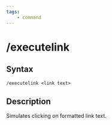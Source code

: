 ```yaml
---
tags:
    - command
---
```

# /executelink

## Syntax
<!--cmd-syntax-start-->
```eqcommand
/executelink <link text>
```
<!--cmd-syntax-end-->

## Description
<!--cmd-desc-start-->
Simulates clicking on formatted link text.
<!--cmd-desc-end-->
